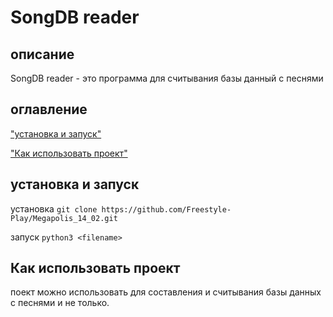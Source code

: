 #  SongDB reader
## описание
SongDB reader - это программа для считывания базы данный с песнями

## оглавление
["установка и запуск"](#установка-и-запуск)

["Как использовать проект"](#Как-использовать-проект)

## установка и запуск

установка
`git clone https://github.com/Freestyle-Play/Megapolis_14_02.git`

запуск
`python3 <filename>`

## Как использовать проект
поект можно использовать для составления и считывания базы данных с песнями и не только.
